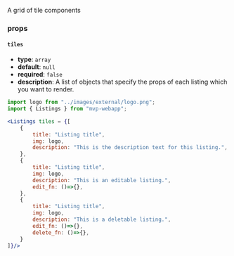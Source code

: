 A grid of tile components

### **props**
#### **`tiles`**
- **type**: `array`
- **default**: `null`
- **required**: `false`
- **description**: A list of objects that specify the props of each listing which you want to render.


``` jsx
import logo from "../images/external/logo.png";
import { Listings } from "mvp-webapp";

<Listings tiles = {[
    {
        title: "Listing title",
        img: logo,
        description: "This is the description text for this listing.",
    },
    {
        title: "Listing title",
        img: logo,
        description: "This is an editable listing.",
        edit_fn: ()=>{},
    },
    {
        title: "Listing title",
        img: logo,
        description: "This is a deletable listing.",
        edit_fn: ()=>{},
        delete_fn: ()=>{},
    }
]}/>

```